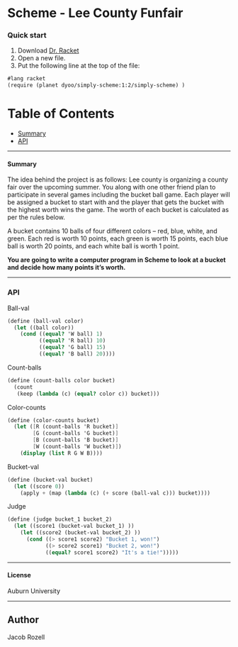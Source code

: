 # Scheme - Lee County Funfair


### Quick start
1) Download [Dr. Racket](https://download.racket-lang.org/)
2) Open a new file.
3) Put the following line at the top of the file: 

```scheme
#lang racket
(require (planet dyoo/simply-scheme:1:2/simply-scheme) )

```

# Table of Contents
* [Summary](#summary)
* [API](#API)

___

#### Summary
The idea behind the project is as follows:
Lee county is organizing a county fair over the upcoming summer. You along with one
other friend plan to participate in several games including the bucket ball game. Each
player will be assigned a bucket to start with and the player that gets the bucket with the
highest worth wins the game. The worth of each bucket is calculated as per the rules
below. 

A bucket contains 10 balls of four different colors – red, blue, white, and green. Each
red is worth 10 points, each green is worth 15 points, each blue ball is worth 20 points,
and each white ball is worth 1 point. 

**You are going to write a computer program in
Scheme to look at a bucket and decide how many points it’s worth.**
___

### API

Ball-val
```scheme
(define (ball-val color)
  (let ((ball color))
    (cond ((equal? 'W ball) 1)
          ((equal? 'R ball) 10)
          ((equal? 'G ball) 15)
          ((equal? 'B ball) 20))))
```

Count-balls

```scheme
(define (count-balls color bucket)
  (count
   (keep (lambda (c) (equal? color c)) bucket)))

```

Color-counts

```scheme
(define (color-counts bucket)
  (let ([R (count-balls 'R bucket)]
        [G (count-balls 'G bucket)]
        [B (count-balls 'B bucket)]
        [W (count-balls 'W bucket)])
    (display (list R G W B))))
```
Bucket-val

```scheme
(define (bucket-val bucket)
  (let ((score 0))
    (apply + (map (lambda (c) (+ score (ball-val c))) bucket))))

```

Judge

```scheme
(define (judge bucket_1 bucket_2)
  (let ((score1 (bucket-val bucket_1) ))
    (let ((score2 (bucket-val bucket_2) ))
      (cond ((> score1 score2) "Bucket 1, won!")
            ((> score2 score1) "Bucket 2, won!")
            ((equal? score1 score2) "It's a tie!")))))
```
___

#### License
Auburn University
___

## Author
Jacob Rozell
